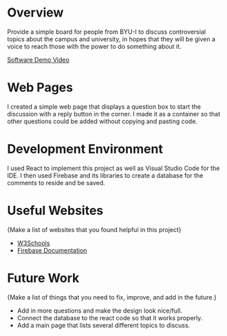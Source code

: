 # Overview


Provide a simple board for people from BYU-I to discuss controversial topics about the campus and university, in hopes that they will be given a voice to reach those with the power to do something about it.


[Software Demo Video](https://youtu.be/4ll3M-L8k0o)

# Web Pages

I created a simple web page that displays a question box to start the discussion with a reply button in the corner. I made it as a container so that other questions could be added without copying and pasting code.

# Development Environment

I used React to implement this project as well as Visual Studio Code for the IDE. I then used Firebase and its libraries to create a database for the comments to reside and be saved.


# Useful Websites

{Make a list of websites that you found helpful in this project}
* [W3Schools](https://www.w3schools.com/css/default.asp)
* [Firebase Documentation](https://firebase.google.com/docs)

# Future Work

{Make a list of things that you need to fix, improve, and add in the future.}
* Add in more questions and make the design look nice/full.
* Connect the database to the react code so that it works properly.
* Add a main page that lists several different topics to discuss.
